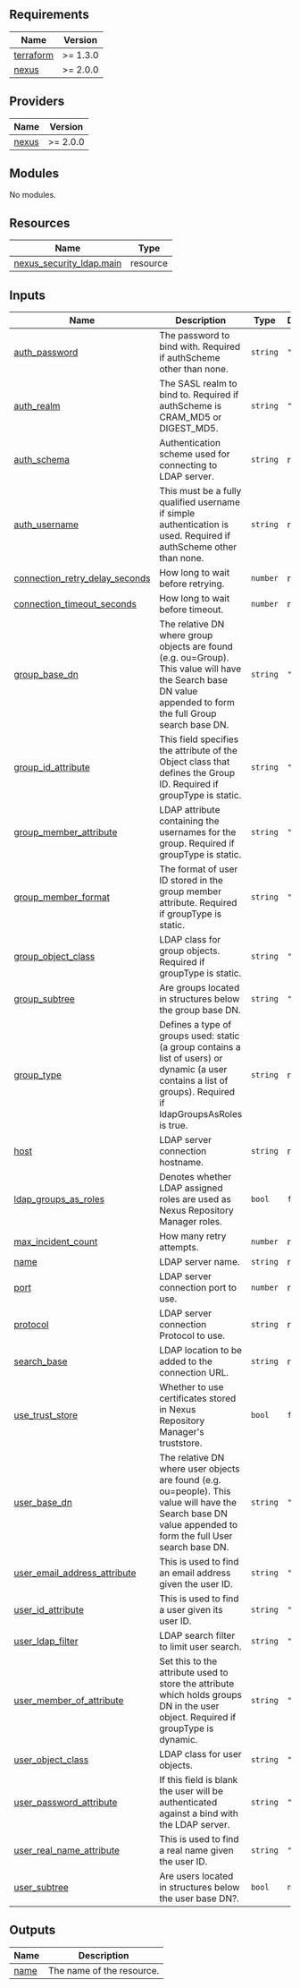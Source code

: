 ## Requirements

| Name | Version |
|------|---------|
| <a name="requirement_terraform"></a> [terraform](#requirement\_terraform) | >= 1.3.0 |
| <a name="requirement_nexus"></a> [nexus](#requirement\_nexus) | >= 2.0.0 |

## Providers

| Name | Version |
|------|---------|
| <a name="provider_nexus"></a> [nexus](#provider\_nexus) | >= 2.0.0 |

## Modules

No modules.

## Resources

| Name | Type |
|------|------|
| [nexus_security_ldap.main](https://registry.terraform.io/providers/datadrivers/nexus/latest/docs/resources/security_ldap) | resource |

## Inputs

| Name | Description | Type | Default | Required |
|------|-------------|------|---------|:--------:|
| <a name="input_auth_password"></a> [auth\_password](#input\_auth\_password) | The password to bind with. Required if authScheme other than none. | `string` | `""` | no |
| <a name="input_auth_realm"></a> [auth\_realm](#input\_auth\_realm) | The SASL realm to bind to. Required if authScheme is CRAM\_MD5 or DIGEST\_MD5. | `string` | `""` | no |
| <a name="input_auth_schema"></a> [auth\_schema](#input\_auth\_schema) | Authentication scheme used for connecting to LDAP server. | `string` | n/a | yes |
| <a name="input_auth_username"></a> [auth\_username](#input\_auth\_username) | This must be a fully qualified username if simple authentication is used. Required if authScheme other than none. | `string` | n/a | yes |
| <a name="input_connection_retry_delay_seconds"></a> [connection\_retry\_delay\_seconds](#input\_connection\_retry\_delay\_seconds) | How long to wait before retrying. | `number` | n/a | yes |
| <a name="input_connection_timeout_seconds"></a> [connection\_timeout\_seconds](#input\_connection\_timeout\_seconds) | How long to wait before timeout. | `number` | n/a | yes |
| <a name="input_group_base_dn"></a> [group\_base\_dn](#input\_group\_base\_dn) | The relative DN where group objects are found (e.g. ou=Group). This value will have the Search base DN value appended to form the full Group search base DN. | `string` | `""` | no |
| <a name="input_group_id_attribute"></a> [group\_id\_attribute](#input\_group\_id\_attribute) | This field specifies the attribute of the Object class that defines the Group ID. Required if groupType is static. | `string` | `""` | no |
| <a name="input_group_member_attribute"></a> [group\_member\_attribute](#input\_group\_member\_attribute) | LDAP attribute containing the usernames for the group. Required if groupType is static. | `string` | `""` | no |
| <a name="input_group_member_format"></a> [group\_member\_format](#input\_group\_member\_format) | The format of user ID stored in the group member attribute. Required if groupType is static. | `string` | `""` | no |
| <a name="input_group_object_class"></a> [group\_object\_class](#input\_group\_object\_class) | LDAP class for group objects. Required if groupType is static. | `string` | `""` | no |
| <a name="input_group_subtree"></a> [group\_subtree](#input\_group\_subtree) | Are groups located in structures below the group base DN. | `string` | `""` | no |
| <a name="input_group_type"></a> [group\_type](#input\_group\_type) | Defines a type of groups used: static (a group contains a list of users) or dynamic (a user contains a list of groups). Required if ldapGroupsAsRoles is true. | `string` | n/a | yes |
| <a name="input_host"></a> [host](#input\_host) | LDAP server connection hostname. | `string` | n/a | yes |
| <a name="input_ldap_groups_as_roles"></a> [ldap\_groups\_as\_roles](#input\_ldap\_groups\_as\_roles) | Denotes whether LDAP assigned roles are used as Nexus Repository Manager roles. | `bool` | `false` | no |
| <a name="input_max_incident_count"></a> [max\_incident\_count](#input\_max\_incident\_count) | How many retry attempts. | `number` | n/a | yes |
| <a name="input_name"></a> [name](#input\_name) | LDAP server name. | `string` | n/a | yes |
| <a name="input_port"></a> [port](#input\_port) | LDAP server connection port to use. | `number` | n/a | yes |
| <a name="input_protocol"></a> [protocol](#input\_protocol) | LDAP server connection Protocol to use. | `string` | n/a | yes |
| <a name="input_search_base"></a> [search\_base](#input\_search\_base) | LDAP location to be added to the connection URL. | `string` | n/a | yes |
| <a name="input_use_trust_store"></a> [use\_trust\_store](#input\_use\_trust\_store) | Whether to use certificates stored in Nexus Repository Manager's truststore. | `bool` | `false` | no |
| <a name="input_user_base_dn"></a> [user\_base\_dn](#input\_user\_base\_dn) | The relative DN where user objects are found (e.g. ou=people). This value will have the Search base DN value appended to form the full User search base DN. | `string` | `""` | no |
| <a name="input_user_email_address_attribute"></a> [user\_email\_address\_attribute](#input\_user\_email\_address\_attribute) | This is used to find an email address given the user ID. | `string` | `""` | no |
| <a name="input_user_id_attribute"></a> [user\_id\_attribute](#input\_user\_id\_attribute) | This is used to find a user given its user ID. | `string` | `""` | no |
| <a name="input_user_ldap_filter"></a> [user\_ldap\_filter](#input\_user\_ldap\_filter) | LDAP search filter to limit user search. | `string` | `""` | no |
| <a name="input_user_member_of_attribute"></a> [user\_member\_of\_attribute](#input\_user\_member\_of\_attribute) | Set this to the attribute used to store the attribute which holds groups DN in the user object. Required if groupType is dynamic. | `string` | `""` | no |
| <a name="input_user_object_class"></a> [user\_object\_class](#input\_user\_object\_class) | LDAP class for user objects. | `string` | `""` | no |
| <a name="input_user_password_attribute"></a> [user\_password\_attribute](#input\_user\_password\_attribute) | If this field is blank the user will be authenticated against a bind with the LDAP server. | `string` | `""` | no |
| <a name="input_user_real_name_attribute"></a> [user\_real\_name\_attribute](#input\_user\_real\_name\_attribute) | This is used to find a real name given the user ID. | `string` | `""` | no |
| <a name="input_user_subtree"></a> [user\_subtree](#input\_user\_subtree) | Are users located in structures below the user base DN?. | `bool` | `null` | no |

## Outputs

| Name | Description |
|------|-------------|
| <a name="output_name"></a> [name](#output\_name) | The name of the resource. |
